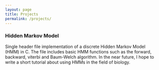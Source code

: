 ```yaml
---
layout: page
title: Projects
permalink: /projects/
---
```


### Hidden Markov Model

Single header file implementation of a discrete Hidden Markov Model (HMM) in C. The file includes basic HMM functions such as the forward, backward, viterbi and Baum-Welch algorithm. In the near future, I hope to write a short tutorial about using HMMs in the field of biology.
